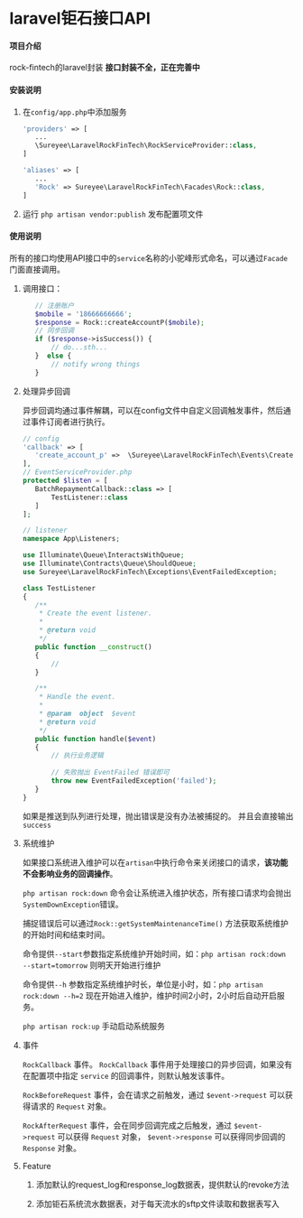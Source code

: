 # laravel钜石接口API

#### 项目介绍
rock-fintech的laravel封装 **接口封装不全，正在完善中**


#### 安装说明

1. 在`config/app.php`中添加服务

    ```php
   'providers' => [
       ...
       \Sureyee\LaravelRockFinTech\RockServiceProvider::class,
   ]
    ```

    ```php
    'aliases' => [
       ...
       'Rock' => Sureyee\LaravelRockFinTech\Facades\Rock::class,
    ]
    ```
    
2. 运行 `php artisan vendor:publish` 发布配置项文件

#### 使用说明

所有的接口均使用API接口中的`service`名称的小驼峰形式命名，可以通过`Facade`门面直接调用。

1. 调用接口：

    ```php
       // 注册账户
       $mobile = '18666666666';
       $response = Rock::createAccountP($mobile);
       // 同步回调
       if ($response->isSuccess()) {
           // do...sth...
       }  else {
           // notify wrong things
       }
    ```
    
2. 处理异步回调

    异步回调均通过事件解耦，可以在config文件中自定义回调触发事件，然后通过事件订阅者进行执行。

    ```php
   // config
   'callback' => [
       'create_account_p' =>  \Sureyee\LaravelRockFinTech\Events\CreateAccountCallback::class,
   ],
    // EventServiceProvider.php
   protected $listen = [
       BatchRepaymentCallback::class => [
           TestListener::class
       ]
   ];

    // listener
   namespace App\Listeners;
   
   use Illuminate\Queue\InteractsWithQueue;
   use Illuminate\Contracts\Queue\ShouldQueue;
   use Sureyee\LaravelRockFinTech\Exceptions\EventFailedException;
   
   class TestListener
   {
       /**
        * Create the event listener.
        *
        * @return void
        */
       public function __construct()
       {
           //
       }
   
       /**
        * Handle the event.
        *
        * @param  object  $event
        * @return void
        */
       public function handle($event)
       {
           // 执行业务逻辑
        
           // 失败抛出 EventFailed 错误即可
           throw new EventFailedException('failed');
       }
   }
    ```
    如果是推送到队列进行处理，抛出错误是没有办法被捕捉的。
    并且会直接输出`success`
    
3. 系统维护

    如果接口系统进入维护可以在`artisan`中执行命令来关闭接口的请求，**该功能不会影响业务的回调操作**。
    
    `php artisan rock:down` 命令会让系统进入维护状态，所有接口请求均会抛出`SystemDownException`错误。
    
    捕捉错误后可以通过`Rock::getSystemMaintenanceTime()` 方法获取系统维护的开始时间和结束时间。
    
    命令提供`--start`参数指定系统维护开始时间，如：`php artisan rock:down --start=tomorrow` 则明天开始进行维护
    
    命令提供`--h` 参数指定系统维护时长，单位是小时，如：`php artisan rock:down --h=2` 现在开始进入维护，维护时间2小时，2小时后自动开启服务。
    
    `php artisan rock:up` 手动启动系统服务

4. 事件

     `RockCallback` 事件。 `RockCallback` 事件用于处理接口的异步回调，如果没有在配置项中指定 `service` 的回调事件，则默认触发该事件。
     
     `RockBeforeRequest` 事件，会在请求之前触发，通过 `$event->request` 可以获得请求的 `Request` 对象。
     
     `RockAfterRequest` 事件，会在同步回调完成之后触发，通过 `$event->request` 可以获得 `Request` 对象， `$event->response` 可以获得同步回调的 `Response` 对象。
    
5. Feature
    
    1. 添加默认的request_log和response_log数据表，提供默认的revoke方法
    
    2. 添加钜石系统流水数据表，对于每天流水的sftp文件读取和数据表写入
